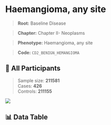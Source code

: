 # Haemangioma, any site

> **Root:** Baseline Disease  

> **Chapter:** Chapter II- Neoplasms  

> **Phenotype:** Haemangioma, any site  

> **Code:** `CD2_BENIGN_HEMANGIOMA`

## 🧪 All Participants  
> Sample size: **211581**  
> Cases: **426**  
> Controls: **211155**
<img src="/Sensitive/Figures/ALL/Baseline/CD2_BENIGN_HEMANGIOMA.png"/>

## 📊 Data Table
<CsvTableMRF src="/Sensitive/Data/ALL/Baseline/LG_CD2_BENIGN_HEMANGIOMA.csv"/>

